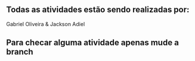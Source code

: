 ## Todas as atividades estão sendo realizadas por:

Gabriel Oliveira & Jackson Adiel

## Para checar alguma atividade apenas mude a branch
